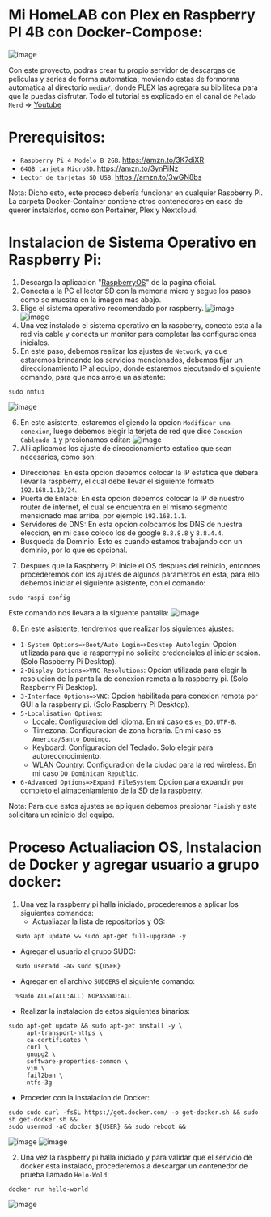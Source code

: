 # Mi HomeLAB con Plex en Raspberry PI 4B con Docker-Compose:
![image](https://github.com/TecnologyCASM/MiHomeLAB-CASM/assets/107158068/1cf71482-f40d-4716-ba3c-0023a0ddce0c)

Con este proyecto, podras crear tu propio servidor de descargas de peliculas y series de forma automatica, moviendo estas de formorma automatica al directorio `media/`, donde PLEX las agregara su bibiliteca para que la puedas disfrutar. Todo el tutorial es explicado en el canal de `Pelado Nerd` => [Youtube](https://www.youtube.com/playlist?list=PLqRCtm0kbeHCEoCM8TR3VLQdoyR2W1_wv)

# Prerequisitos:
* `Raspberry Pi 4 Modelo B 2GB`. https://amzn.to/3K7diXR
* `64GB tarjeta MicroSD`. https://amzn.to/3ynPiNz
* `Lector de tarjetas SD USB`. https://amzn.to/3wGN8bs
  
Nota: Dicho esto, este proceso debería funcionar en cualquier Raspberry Pi. La carpeta Docker-Container contiene otros contenedores en caso de querer instalarlos, como son Portainer, Plex y Nextcloud.

# Instalacion de Sistema Operativo en Raspberry Pi:
1) Descarga la aplicacion "[RaspberryOS](https://www.raspberrypi.com/software/)" de la pagina oficial.
2) Conecta a la PC el lector SD con la memoria micro y segue los pasos como se muestra en la imagen mas abajo.
3) Elige el sistema operativo recomendado por raspberry.
![image](https://github.com/TecnologyCASM/PiHoleUnbound/assets/107158068/4173438b-eca6-497a-85d0-ec96bf698629)
![image](https://github.com/TecnologyCASM/PiHoleUnbound/assets/107158068/3a84ef2b-4204-4585-a62f-6c5adf6b9236)
4) Una vez instalado el sistema operativo en la raspberry, conecta esta a la red via cable y conecta un monitor para completar las configuraciones iniciales.
5) En este paso, debemos realizar los ajustes de `Network`, ya que estaremos brindando los servicios mencionados, debemos fijar un direccionamiento IP al equipo, donde estaremos ejecutando el siguiente comando, para que nos arroje un asistente:
```shell
sudo nmtui
```
![image](https://github.com/TecnologyCASM/PiHoleUnbound-WG/assets/107158068/35b590d2-8eab-44af-9d5b-ab48f9270ff5)

6) En este asistente, estaremos eligiendo la opcion `Modificar una conexion`, luego debemos elegir la terjeta de red que dice `Conexion Cableada 1` y presionamos editar:
![image](https://github.com/TecnologyCASM/PiHoleUnbound-WG/assets/107158068/cc2a65fd-be60-46c5-9aec-0b39bc97c184)
10) Alli aplicamos los ajuste de direccionamiento estatico que sean necesarios, como son:
  * Direcciones: En esta opcion debemos colocar la IP estatica que debera llevar la raspberry, el cual debe llevar el siguiente formato `192.168.1.10/24`.
  * Puerta de Enlace: En esta opcion debemos colocar la IP de nuestro router de internet, el cual se encuentra en el mismo segmento mensionado mas arriba, por ejemplo `192.168.1.1`.
  * Servidores de DNS: En esta opcion colocamos los DNS de nuestra eleccion, en mi caso coloco los de google `8.8.8.8` y `8.8.4.4`.
  * Busqueda de Dominio: Esto es cuando estamos trabajando con un dominio, por lo que es opcional.
7) Despues que la Raspberry Pi inicie el OS despues del reinicio, entonces procederemos con los ajustes de algunos parametros en esta, para ello debemos iniciar el siguiente asistente, con el comando:
```shell
sudo raspi-config
```
Este comando nos llevara a la siguente pantalla:
![image](https://github.com/TecnologyCASM/PiHoleUnbound-WG/assets/107158068/c138d6d4-2f87-4468-bd1f-2c13102bac31)

8) En este asistente, tendremos que realizar los siguientes ajustes:
  *  `1-System Options=>Boot/Auto Login=>Desktop Autologin`: Opcion utilizada para que la rasperrypi no solicite credenciales al iniciar sesion. (Solo Raspberry Pi Desktop).
  *  `2-Display Options=>VNC Resolutions`: Opcion utilizada para elegir la resolucion de la pantalla de conexion remota a la raspberry pi. (Solo Raspberry Pi Desktop). 
  *  `3-Interface Options=>VNC`: Opcion habilitada para conexion remota por GUI a la raspberry pi. (Solo Raspberry Pi Desktop).
  *  `5-Localisation Options`:
      - Locale: Configuracion del idioma. En mi caso es `es_DO.UTF-8`.
      - Timezona: Configuracion de zona horaria. En mi caso es `America/Santo_Domingo`.
      - Keyboard: Configuracion del Teclado. Solo elegir para autoreconocimiento.
      - WLAN Country: Configuradion de la ciudad para la red wireless. En mi caso `DO Dominican Republic`.
  *  `6-Advanced Options=>Expand FileSystem`: Opcion para expandir por completo el almaceniamiento de la SD de la raspberry.

 Nota: Para que estos ajustes se apliquen debemos presionar `Finish` y este solicitara un reinicio del equipo.
 
# Proceso Actualiacion OS, Instalacion de Docker y agregar usuario a grupo docker: 
1) Una vez la raspberry pi halla iniciado, procederemos a aplicar los siguientes comandos:
   - Actualiazar la lista de repositorios y OS:
```shell
  sudo apt update && sudo apt-get full-upgrade -y
```
   - Agregar el usuario al grupo SUDO:
```shell
  sudo useradd -aG sudo ${USER}
```
   - Agregar en el archivo `SUDOERS` el siguiente comando:
```shell
  %sudo ALL=(ALL:ALL) NOPASSWD:ALL
```
   - Realizar la instalacion de estos siguientes binarios:
```shell
sudo apt-get update && sudo apt-get install -y \
     apt-transport-https \
     ca-certificates \
     curl \
     gnupg2 \
     software-properties-common \
     vim \
     fail2ban \
     ntfs-3g
```
   - Proceder con la instalacion de Docker:
```shell
sudo sudo curl -fsSL https://get.docker.com/ -o get-docker.sh && sudo sh get-docker.sh &&
sudo usermod -aG docker ${USER} && sudo reboot && 
```
![image](https://github.com/TecnologyCASM/PiHoleUnbound-WG/assets/107158068/d0e3a919-3a1b-43a1-9634-244f7b041619)
![image](https://github.com/TecnologyCASM/PiHoleUnbound-WG/assets/107158068/fe007f42-15a7-4ffb-93ea-7a195a2dd786)

2) Una vez la raspberry pi halla iniciado y para validar que el servicio de docker esta instalado, procederemos a descargar un contenedor de prueba llamado `Helo-Wold`:
```shell
docker run hello-world
```
![image](https://github.com/TecnologyCASM/PiHoleUnbound-WG/assets/107158068/58f35f2b-9c35-4381-8186-8f37298e170a)

